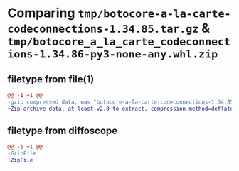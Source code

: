 # Comparing `tmp/botocore-a-la-carte-codeconnections-1.34.85.tar.gz` & `tmp/botocore_a_la_carte_codeconnections-1.34.86-py3-none-any.whl.zip`

## filetype from file(1)

```diff
@@ -1 +1 @@
-gzip compressed data, was "botocore-a-la-carte-codeconnections-1.34.85.tar", last modified: Wed Apr 17 01:00:54 2024, max compression
+Zip archive data, at least v2.0 to extract, compression method=deflate
```

## filetype from diffoscope

```diff
@@ -1 +1 @@
-GzipFile
+ZipFile
```

